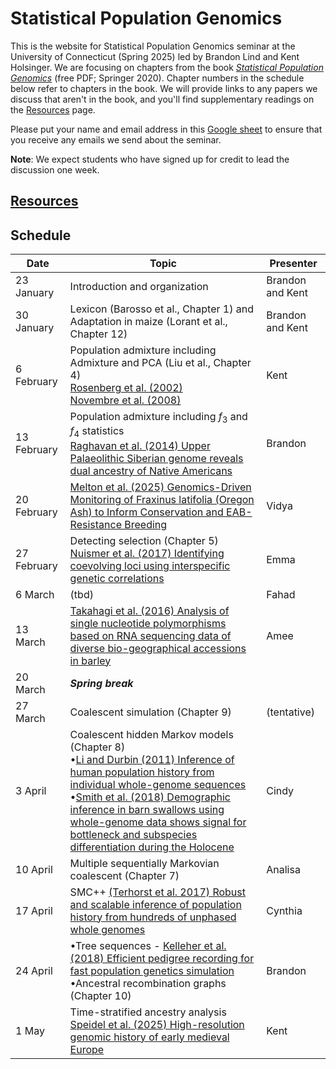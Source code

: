 # Statistical Population Genomics

This is the website for Statistical Population Genomics seminar at the University of Connecticut (Spring 2025) led by Brandon Lind and Kent Holsinger. We are focusing on chapters from the book [*Statistical Population Genomics*](https://link.springer.com/book/10.1007/978-1-0716-0199-0) (free PDF; Springer 2020). Chapter numbers in the schedule below refer to chapters in the book. We will provide links to any papers we discuss that aren't in the book, and you'll find supplementary readings on the [Resources](resources.html) page. 

Please put your name and email address in this [Google sheet](https://docs.google.com/spreadsheets/d/1IUaW7QrRRxHV2oVKUZkdX5fSM4Q6vL_kGrVVRLH1Clo/edit?usp=sharing) to ensure that you receive any emails we send about the seminar.

**Note**: We expect students who have signed up for credit to lead the discussion one week.

## [Resources](resources.html)

## Schedule

|Date|Topic|Presenter|
|----|-----|---------|
|23 January|Introduction and organization| Brandon and Kent|
|30 January|Lexicon (Barosso et al., Chapter 1) and Adaptation in maize (Lorant et al., Chapter 12)| Brandon and Kent|
|6 February|Population admixture including Admixture and PCA (Liu et al., Chapter 4)<br />[Rosenberg et al. (2002)](https://dx.doi.org/10.1126/science.1078311)<br />[Novembre et al. (2008)](https://doi.org/10.1038/nature07331) |Kent|
|13 February|Population admixture including $`f_3`$ and $`f_4`$ statistics <br >[Raghavan et al. (2014) Upper Palaeolithic Siberian genome reveals dual ancestry of Native Americans](https://www.nature.com/articles/nature12736)|Brandon|
|20 February|[Melton et al. (2025) Genomics-Driven Monitoring of Fraxinus latifolia (Oregon Ash) to Inform Conservation and EAB-Resistance Breeding](https://onlinelibrary.wiley.com/doi/full/10.1111/mec.17640)|Vidya|
|27 February|Detecting selection (Chapter 5)<br />[Nuismer et al. (2017) Identifying coevolving loci using interspecific genetic correlations](https://dx.doi.org/10.1002/ece3.3107)|Emma|
|6 March|(tbd)|Fahad|
|13 March|[Takahagi et al. (2016) Analysis of single nucleotide polymorphisms based on RNA sequencing data of diverse bio-geographical accessions in barley](https://www.nature.com/articles/srep33199)|Amee|
|20 March|***Spring break***|
|27 March|Coalescent simulation (Chapter 9)|(tentative)|
|3 April|Coalescent hidden Markov models (Chapter 8)<br />•[Li and Durbin (2011) Inference of human population history from individual whole-genome sequences](https://dx.doi.org/10.1038/nature10231)<br />•[Smith et al. (2018) Demographic inference in barn swallows using whole-genome data shows signal for bottleneck and subspecies differentiation during the Holocene](https://dx.doi.org/10.1111/mec.14854)|Cindy|
|10 April|Multiple sequentially Markovian coalescent (Chapter 7)|Analisa|
|17 April|SMC++ [(Terhorst et al. 2017) Robust and scalable inference of population history from hundreds of unphased whole genomes](https://doi.org/10.1038/ng.3748)|Cynthia|
|24 April|•Tree sequences - [Kelleher et al. (2018) Efficient pedigree recording for fast population genetics simulation](https://journals.plos.org/ploscompbiol/article?id=10.1371/journal.pcbi.1006581) <br />•Ancestral recombination graphs (Chapter 10)|Brandon|
|1 May|Time-stratified ancestry analysis [Speidel et al. (2025) High-resolution genomic history of early medieval Europe](https://doi.org/10.1038/s41586-024-08275-2)|Kent|

